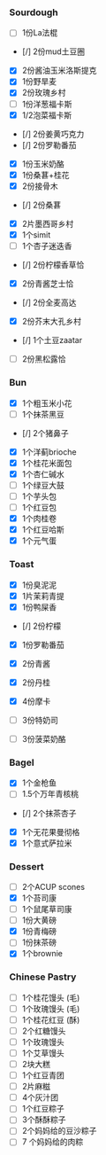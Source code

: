  ### Sourdough
- [ ] 1份La法棍
- [/] 2份mud土豆圈
- [x] 2份酱油玉米洛斯提克
- [x] 1份野旱麦
- [x] 2份玫瑰乡村
- [ ] 1份洋葱福卡斯
- [x] 1/2泡菜福卡斯
- [/] 2份姜黄巧克力
- [/] 2份罗勒番茄
- [x] 1份玉米奶酪
- [x] 1份桑葚+桂花
- [x] 2份接骨木
- [/] 2份桑葚
- [x] 2片墨西哥乡村
- [x] 1个simit
- [ ] 1个杏子迷迭香
- [/] 2份柠檬香草恰
- [x] 2份青酱芝士恰
- [/] 2份全麦高达
- [x] 2份芥末大孔乡村
- [/] 1个土豆zaatar
- [ ] 2份黑松露恰

### Bun
- [x] 1个粗玉米小花
- [ ] 1个抹茶黑豆
- [/] 2个猪鼻子
- [x] 1个洋蓟brioche
- [x] 1个桂花米面包
- [x] 1个杏仁碱水
- [ ] 1个绿豆大鼓
- [ ] 1个芋头包
- [ ] 1个红豆包
- [x] 1个肉桂卷
- [x] 1个红豆哈斯
- [x] 1个元气蛋

### Toast
- [x] 1份臭泥泥
- [x] 1片茉莉青提
- [x] 1份鸭屎香
- [/] 2份柠檬
- [x] 1份罗勒番茄
- [x] 2份青酱
- [x] 2份丹桂
- [x] 4份摩卡
- [ ] 3份特奶司
- [ ] 3份菠菜奶酪


### Bagel
- [x] 1个金枪鱼
- [ ] 1.5个万年青核桃
- [/] 2个抹茶杏子
- [x] 1个无花果曼彻格
- [x] 1个意式萨拉米

### Dessert
- [ ] 2个ACUP scones
- [x] 1个苔司康
- [ ] 1个鼠尾草司康
- [ ] 1份大黄磅
- [x] 1份青梅磅
- [ ] 1份抹茶磅
- [x] 1个brownie

### Chinese Pastry
- [ ] 1个桂花馒头  (毛)
- [ ] 1个玫瑰馒头 (毛)
- [ ] 1个桂花红豆 (酥)
- [ ] 2个红糖馒头
- [ ] 1个玫瑰馒头
- [ ] 1个艾草馒头
- [ ] 2块大糕
- [ ] 1个红豆青团
- [ ] 2片麻糍
- [ ] 4个灰汁团
- [ ] 1个红豆粽子
- [ ] 3个酥酥粽子
- [ ] 2个妈妈给的豆沙粽子
- [ ] 7 个妈妈给的肉粽
